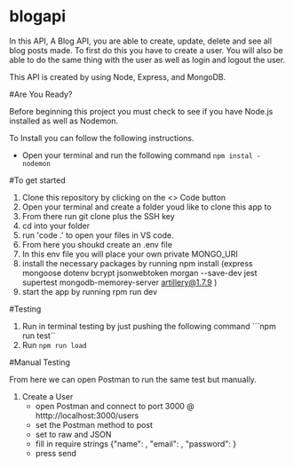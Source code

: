 # blogapi

In this API, A Blog API, you are able to create, update, delete and see all blog posts made. To first do this you have to create a user. You will also be able to do the same thing with the user as well as login and logout the user.

This API is created by using Node, Express, and MongoDB.

#Are You Ready?

Before beginning this project you must check to see if you have Node.js installed as well as Nodemon.

To Install you can follow the following instructions.

- Open your terminal and run the following command
```npm instal - nodemon```

#To get started

1. Clone this repository by clicking on the <> Code button
2. Open your terminal and create a folder youd like to clone this app to
3. From there run git clone plus the SSH key
4. cd into your folder
5. run 'code .' to open your files in VS code.
6. From here you shoukd create an .env file
7. In this env file you will place your own private MONGO_URI
8. install the necessary packages by running npm install (express mongoose dotenv bcrypt jsonwebtoken morgan --save-dev jest supertest mongodb-memorey-server artillery@1.7.9 )
9. start the app by running rpm run dev

#Testing

1. Run in terminal testing by just pushing the following command ```npm run test``
2. Run ```npm run load```

#Manual Testing

From here we can open Postman to run the same test but manually.

1. Create a User
    - open Postman and connect to port 3000 @ htttp://localhost:3000/users
    - set the Postman method to post
    - set to raw and JSON
    - fill in require strings {"name": , "email": , "password":  }
    - press send

